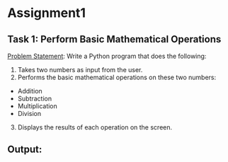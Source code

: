 # Assignment1
## Task 1: Perform Basic Mathematical Operations
<ins>Problem Statement</ins>: Write a Python program that does the following:
1.  Takes two numbers as input from the user.
2.  Performs the basic mathematical operations on these two numbers:
   - Addition
   - Subtraction
   - Multiplication
   - Division
3.  Displays the results of each operation on the screen.

## Output:

